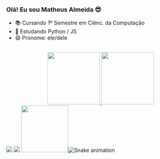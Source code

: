 ### Olá! Eu sou Matheus Almeida 😎

- 📚 Cursando 1º Semestre em Ciênc. da Computação
- 🌱 Estudando Python / JS
- 😄 Pronome: ele/dele
##
<div align="center">
  <a href="https://github.com/Almeidadrk">
  <img height="140em" src="https://github-readme-stats.vercel.app/api?username=Almeidadrk&show_icons=false&theme=onedark&include_all_commits=true&count_private=true"/>
  <img height="140em" src="https://github-readme-stats.vercel.app/api/top-langs/?username=Almeidadrk&layout=compact&langs_count=7&theme=onedark"/>
</div>

<div> 
  <a href="https://www.instagram.com/almeidadrk/" target="_blank"><img src="https://img.shields.io/badge/-Instagram-%23E4405F?style=for-the-badge&logo=instagram&logoColor=white" target="_blank"></a>
  <a href = "mailto:almeidadrk@outlook.com"><img src="https://img.shields.io/badge/-Gmail-%23333?style=for-the-badge&logo=gmail&logoColor=white" target="_blank"></a>
<img src="https://i.picasion.com/pic92/786f1e0518653a38259e388547dd3a7e.gif" width="125" height="125" border="0" 
  
   ![Snake animation](https://github.com/Almeidadrk/Almeidadrk/blob/output/github-contribution-grid-snake.svg)
 
</div>
